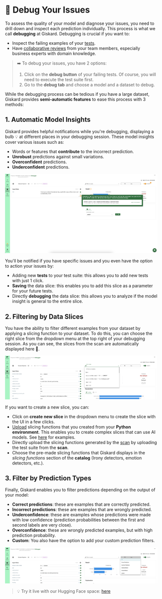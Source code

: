 # 🧐 Debug Your Issues

To assess the quality of your model and diagnose your issues, you need to drill down and inspect each prediction individually. This process is what we call **debugging** at Giskard. Debugging is crucial if you want to:
* Inspect the failing examples of your [tests](../write_and_debug_tests/index.md).
* Have [collaborative reviews](../collaborate/index.md) from your team members, especially business experts with domain knowledge.

> ➡️ To debug your issues, you have 2 options:
> 1. Click on the **debug button** of your failing tests. Of course, you will need to execute the test suite first.
> 2. Go to the **debug tab** and choose a model and a dataset to debug.

While the debugging process can be tedious if you have a large dataset, Giskard provides **semi-automatic features** to ease this process with 3 methods:

## 1. Automatic Model Insights

Giskard provides helpful notifications while you're debugging, displaying a bulb 💡 at different places in your debugging session. These model insights cover various issues such as:
* Words or features that **contribute** to the incorrect prediction.
* **Unrobust** predictions against small variations.
* **Overconfident** predictions.
* **Underconfident** predictions.

![Push](../../assets/push.png)

You'll be notified if you have specific issues and you even have the option to action your issues by:
* Adding new **tests** to your test suite: this allows you to add new tests with just 1 click.
* **Saving** the data slice: this enables you to add this slice as a parameter for your future tests.
* Directly **debugging** the data slice: this allows you to analyze if the model insight is general to the entire slice.

## 2. Filtering by Data Slices

You have the ability to filter different examples from your dataset by applying a slicing function to your dataset. To do this, you can choose the right slice from the dropdown menu at the top right of your debugging session. As you can see, the slices from the scan are automatically displayed here 🙂.

![Slice](../../assets/slice.png)

If you want to create a new slice, you can:
* Click on **create new slice** in the dropdown menu to create the slice with the UI in a few clicks.
* [Upload](../upload/index.md) slicing functions that you created from your **Python environment**. This enables you to create complex slices that can use AI models. See [here](../../open_source/customize_tests/data_slices/index.md) for examples.
* Directly upload the slicing functions generated by the [scan](../../open_source/scan/index.md) by uploading the test suite from the **scan**.
* Choose the pre-made slicing functions that Giskard displays in the *slicing functions* section of the **catalog** (Irony detectors, emotion detectors, etc.).

## 3. Filter by Prediction Types

Finally, Giskard enables you to filter predictions depending on the output of your model:
* **Correct predictions**: these are examples that are correctly predicted.
* **Incorrect predictions**: these are examples that are wrongly predicted.
* **Underconfidence**: these are examples whose predictions were made with low confidence (prediction probabilities between the first and second labels are very close).
* **Overconfidence**: these are wrongly predicted examples, but with high prediction probability.
* **Custom**: You also have the option to add your custom prediction filters.

![Output filter](../../assets/output_filter.png)

> 💡 Try it live with our Hugging Face space: [here](https://giskardai-giskard.hf.space/main/projects)
